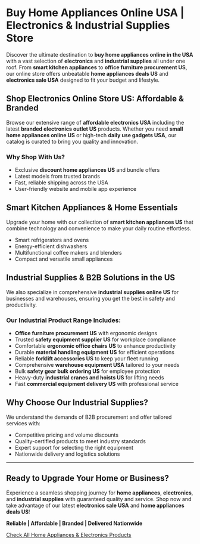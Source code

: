 # Buy Home Appliances Online USA | Electronics & Industrial Supplies Store

Discover the ultimate destination to **buy home appliances online in the USA** with a vast selection of **electronics** and **industrial supplies** all under one roof. From **smart kitchen appliances** to **office furniture procurement US**, our online store offers unbeatable **home appliances deals US** and **electronics sale USA** designed to fit your budget and lifestyle.

## Shop Electronics Online Store US: Affordable & Branded

Browse our extensive range of **affordable electronics USA** including the latest **branded electronics outlet US** products. Whether you need **small home appliances online US** or high-tech **daily use gadgets USA**, our catalog is curated to bring you quality and innovation.

### Why Shop With Us?
- Exclusive **discount home appliances US** and bundle offers  
- Latest models from trusted brands  
- Fast, reliable shipping across the USA  
- User-friendly website and mobile app experience

## Smart Kitchen Appliances & Home Essentials

Upgrade your home with our collection of **smart kitchen appliances US** that combine technology and convenience to make your daily routine effortless.

- Smart refrigerators and ovens  
- Energy-efficient dishwashers  
- Multifunctional coffee makers and blenders  
- Compact and versatile small appliances

## Industrial Supplies & B2B Solutions in the US

We also specialize in comprehensive **industrial supplies online US** for businesses and warehouses, ensuring you get the best in safety and productivity.

### Our Industrial Product Range Includes:
- **Office furniture procurement US** with ergonomic designs  
- Trusted **safety equipment supplier US** for workplace compliance  
- Comfortable **ergonomic office chairs US** to enhance productivity  
- Durable **material handling equipment US** for efficient operations  
- Reliable **forklift accessories US** to keep your fleet running  
- Comprehensive **warehouse equipment USA** tailored to your needs  
- Bulk **safety gear bulk ordering US** for employee protection  
- Heavy-duty **industrial cranes and hoists US** for lifting needs  
- Fast **commercial equipment delivery US** with professional service

## Why Choose Our Industrial Supplies?

We understand the demands of B2B procurement and offer tailored services with:

- Competitive pricing and volume discounts  
- Quality-certified products to meet industry standards  
- Expert support for selecting the right equipment  
- Nationwide delivery and logistics solutions  

---

## Ready to Upgrade Your Home or Business?

Experience a seamless shopping journey for **home appliances**, **electronics**, and **industrial supplies** with guaranteed quality and service. Shop now and take advantage of our latest **electronics sale USA** and **home appliances deals US**!

**Reliable | Affordable | Branded | Delivered Nationwide**

[Check All Home Appliances & Electronics Products](https://www.adibuja.in/categories/electronics-appliances)
